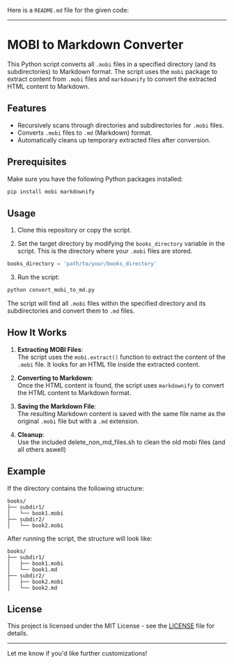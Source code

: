 Here is a `README.md` file for the given code:

---

# MOBI to Markdown Converter

This Python script converts all `.mobi` files in a specified directory (and its subdirectories) to Markdown format. The script uses the `mobi` package to extract content from `.mobi` files and `markdownify` to convert the extracted HTML content to Markdown.

## Features

- Recursively scans through directories and subdirectories for `.mobi` files.
- Converts `.mobi` files to `.md` (Markdown) format.
- Automatically cleans up temporary extracted files after conversion.

## Prerequisites

Make sure you have the following Python packages installed:

```bash
pip install mobi markdownify
```

## Usage

1. Clone this repository or copy the script.

2. Set the target directory by modifying the `books_directory` variable in the script. This is the directory where your `.mobi` files are stored.

```python
books_directory = 'path/to/your/books_directory'
```

3. Run the script:

```bash
python convert_mobi_to_md.py
```

The script will find all `.mobi` files within the specified directory and its subdirectories and convert them to `.md` files.

## How It Works

1. **Extracting MOBI Files**:  
   The script uses the `mobi.extract()` function to extract the content of the `.mobi` file. It looks for an HTML file inside the extracted content.

2. **Converting to Markdown**:  
   Once the HTML content is found, the script uses `markdownify` to convert the HTML content to Markdown format.

3. **Saving the Markdown File**:  
   The resulting Markdown content is saved with the same file name as the original `.mobi` file but with a `.md` extension.

4. **Cleanup**:  
   Use the included delete_non_md_files.sh to clean the old mobi files (and all others aswell)

## Example

If the directory contains the following structure:

```
books/
├── subdir1/
│   └── book1.mobi
├── subdir2/
│   └── book2.mobi
```

After running the script, the structure will look like:

```
books/
├── subdir1/
│   ├── book1.mobi
│   └── book1.md
├── subdir2/
│   ├── book2.mobi
│   └── book2.md
```

## License

This project is licensed under the MIT License - see the [LICENSE](LICENSE) file for details.

---

Let me know if you'd like further customizations!
